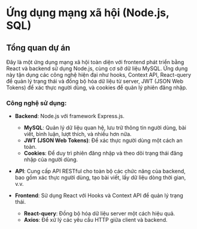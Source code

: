 # Ứng dụng mạng xã hội (Node.js, SQL)

## Tổng quan dự án
Đây là một ứng dụng mạng xã hội toàn diện với frontend phát triển bằng React và backend sử dụng Node.js, cùng cơ sở dữ liệu MySQL. Ứng dụng này tận dụng các công nghệ hiện đại như hooks, Context API, React-query để quản lý trạng thái và đồng bộ hóa dữ liệu từ server, JWT (JSON Web Tokens) để xác thực người dùng, và cookies để quản lý phiên đăng nhập.

### Công nghệ sử dụng:
- **Backend**: Node.js với framework Express.js.
  - **MySQL**: Quản lý dữ liệu quan hệ, lưu trữ thông tin người dùng, bài viết, bình luận, lượt thích, và nhiều hơn nữa.
  - **JWT (JSON Web Tokens)**: Để xác thực người dùng một cách an toàn.
  - **Cookies**: Để duy trì phiên đăng nhập và theo dõi trạng thái đăng nhập của người dùng.
- **API**: Cung cấp API RESTful cho toàn bộ các chức năng của backend, bao gồm xác thực người dùng, tạo bài viết, lấy dữ liệu dòng thời gian, v.v.

- **Frontend**: Sử dụng React với Hooks và Context API để quản lý trạng thái.
  - **React-query**: Đồng bộ hóa dữ liệu server một cách hiệu quả.
  - **Axios**: Để xử lý các yêu cầu HTTP giữa client và backend.
